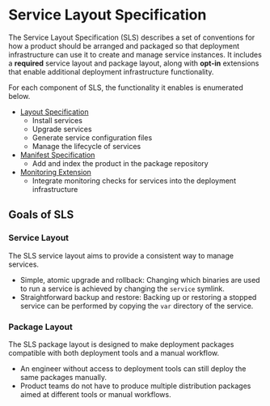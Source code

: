 # Service Layout Specification

The Service Layout Specification (SLS) describes a set of conventions for how a product should be
arranged and packaged so that deployment infrastructure can use it to create and manage service
instances. It includes a **required** service layout and package layout, along with **opt-in**
extensions that enable additional deployment infrastructure functionality.

For each component of SLS, the functionality it enables is enumerated below.

* [Layout Specification](/layout.md/)
  * Install services
  * Upgrade services
  * Generate service configuration files
  * Manage the lifecycle of services
* [Manifest Specification](/manifest.md/)
  * Add and index the product in the package repository
* [Monitoring Extension](/monitoring.md/)
  * Integrate monitoring checks for services into the deployment infrastructure

## Goals of SLS

### Service Layout

The SLS service layout aims to provide a consistent way to manage services.

* Simple, atomic upgrade and rollback: Changing which binaries are used to run a service is achieved by changing the ``service`` symlink.
* Straightforward backup and restore: Backing up or restoring a stopped service can be performed by copying the ``var`` directory of the service.

### Package Layout

The SLS package layout is designed to make deployment packages compatible with
both deployment tools and a manual workflow.

* An engineer without access to deployment tools can still deploy the same packages manually.
* Product teams do not have to produce multiple distribution packages aimed at different tools
  or manual workflows.

